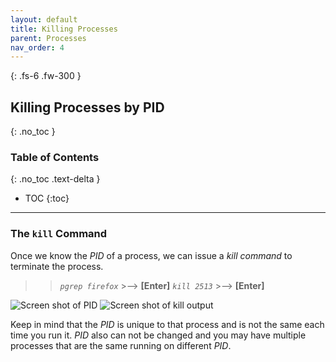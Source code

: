 ```yaml
---
layout: default
title: Killing Processes
parent: Processes
nav_order: 4
---
```


{: .fs-6 .fw-300 }

## Killing Processes by PID
{: .no_toc }

### Table of Contents
{: .no_toc .text-delta }

* TOC
{:toc}

---

###  The `kill` Command

Once we know the _PID_ of a process, we can issue a _kill command_ to terminate the process.

>> *`pgrep firefox`*  >-->  **[Enter]**
>> *`kill 2513`*  >-->  **[Enter]**

![Screen shot of PID](https://github.com/dl90/linux-basics/blob/gh-pages/docs/images/processes/kill_1.png?raw=true "PID")
![Screen shot of kill output](https://github.com/dl90/linux-basics/blob/gh-pages/docs/images/processes/kill_2.png?raw=true "kill output")

Keep in mind that the _PID_ is unique to that process and is not the same each time you run it. _PID_ also can not be changed and you may have multiple processes that are the same running on different _PID_.